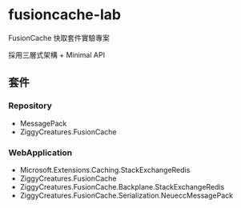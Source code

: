 # fusioncache-lab
FusionCache 快取套件實驗專案

採用三層式架構 + Minimal API

## 套件

### Repository
- MessagePack
- ZiggyCreatures.FusionCache

### WebApplication
- Microsoft.Extensions.Caching.StackExchangeRedis
- ZiggyCreatures.FusionCache
- ZiggyCreatures.FusionCache.Backplane.StackExchangeRedis
- ZiggyCreatures.FusionCache.Serialization.NeueccMessagePack